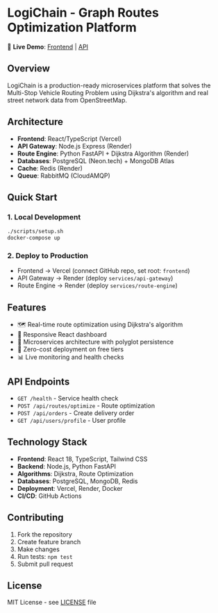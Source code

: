 # LogiChain - Graph Routes Optimization Platform

🚀 **Live Demo**: [Frontend](https://logichain-frontend.vercel.app) | [API](https://logichain-api.onrender.com)

## Overview
LogiChain is a production-ready microservices platform that solves the Multi-Stop Vehicle Routing Problem using Dijkstra's algorithm and real street network data from OpenStreetMap.

## Architecture
- **Frontend**: React/TypeScript (Vercel)
- **API Gateway**: Node.js Express (Render)
- **Route Engine**: Python FastAPI + Dijkstra Algorithm (Render)
- **Databases**: PostgreSQL (Neon.tech) + MongoDB Atlas
- **Cache**: Redis (Render)
- **Queue**: RabbitMQ (CloudAMQP)

## Quick Start

### 1. Local Development
```bash
./scripts/setup.sh
docker-compose up
```

### 2. Deploy to Production
- Frontend → Vercel (connect GitHub repo, set root: `frontend`)
- API Gateway → Render (deploy `services/api-gateway`)
- Route Engine → Render (deploy `services/route-engine`)

## Features
- 🗺️ Real-time route optimization using Dijkstra's algorithm
- 📱 Responsive React dashboard
- 🔄 Microservices architecture with polyglot persistence
- 🚀 Zero-cost deployment on free tiers
- 📊 Live monitoring and health checks

## API Endpoints
- `GET /health` - Service health check
- `POST /api/routes/optimize` - Route optimization
- `POST /api/orders` - Create delivery order
- `GET /api/users/profile` - User profile

## Technology Stack
- **Frontend**: React 18, TypeScript, Tailwind CSS
- **Backend**: Node.js, Python FastAPI
- **Algorithms**: Dijkstra, Route Optimization
- **Databases**: PostgreSQL, MongoDB, Redis
- **Deployment**: Vercel, Render, Docker
- **CI/CD**: GitHub Actions

## Contributing
1. Fork the repository
2. Create feature branch
3. Make changes
4. Run tests: `npm test`
5. Submit pull request

## License
MIT License - see [LICENSE](LICENSE) file
